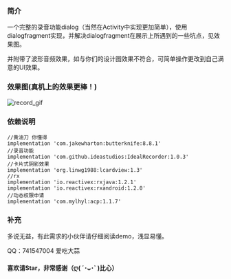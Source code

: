 ### 简介
一个完整的录音功能dialog（当然在Activity中实现更加简单），使用dialogfragment实现，并解决dialogfragment在展示上所遇到的一些坑点，见效果图。

并附带了波形音频效果，如与你们的设计图效果不符合，可简单操作更改到自己满意的UI效果。
### 效果图(真机上的效果更棒！)
![record_gif](https://github.com/rivenlee0/record-dialog/blob/master/gif/record_gif.gif)

### 依赖说明

    //黄油刀 你懂得
    implementation 'com.jakewharton:butterknife:8.8.1'
    //录音功能
    implementation 'com.github.ideastudios:IdealRecorder:1.0.3'
    //卡片式阴影效果
    implementation 'org.linwg1988:lcardview:1.3'
    //rx
    implementation 'io.reactivex:rxjava:1.2.1'
    implementation 'io.reactivex:rxandroid:1.2.0'
    //动态权限申请
    implementation 'com.mylhyl:acp:1.1.7'
    
### 补充

多说无益，有此需求的小伙伴请仔细阅读demo，浅显易懂。

QQ：741547004 爱吃大蒜

#### 喜欢请Star，非常感谢（ღ( ´･ᴗ･` )比心）

